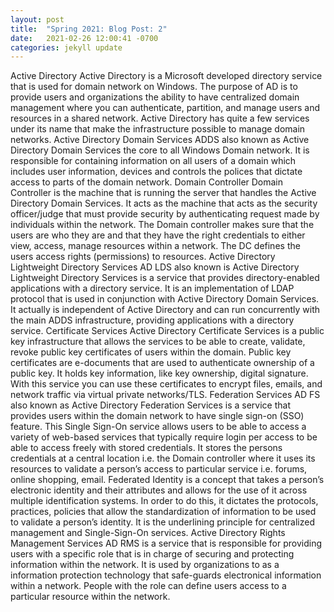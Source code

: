 ```yaml
---
layout: post
title:  "Spring 2021: Blog Post: 2"
date:   2021-02-26 12:00:41 -0700
categories: jekyll update
---
```

Active Directory
Active Directory is a Microsoft developed directory service that is used for domain network on Windows. The purpose of AD is to provide users and organizations the ability to have centralized domain management where you can authenticate, partition, and manage users and resources in a shared network. Active Directory has quite a few services under its name that make the infrastructure possible to manage domain networks.
Active Directory Domain Services 
ADDS also known as Active Directory Domain Services the core to all Windows Domain network. It is responsible for containing information on all users of a domain which includes user information, devices and controls the polices that dictate access to parts of the domain network. 
Domain Controller
Domain Controller is the machine that is running the server that handles the Active Directory Domain Services. It acts as the machine that acts as the security officer/judge that must provide security by authenticating request made by individuals within the network. The Domain controller makes sure that the users are who they are and that they have the right credentials to either view, access, manage resources within a network. The DC defines the users access rights (permissions) to resources.
Active Directory Lightweight Directory Services
AD LDS also known is Active Directory Lightweight Directory Services is a service that provides directory-enabled applications with a directory service. It is an implementation of LDAP protocol that is used in conjunction with Active Directory Domain Services. It actually is independent of Active Directory and can run concurrently with the main ADDS infrastructure, providing applications with a directory service.
Certificate Services
Active Directory Certificate Services is a public key infrastructure that allows the services to be able to create, validate, revoke public key certificates of users within the domain. Public key certificates are e-documents that are used to authenticate ownership of a public key. It holds key information, like key ownership, digital signature. With this service you can use these certificates to encrypt files, emails, and network traffic via virtual private networks/TLS.
Federation Services
AD FS also known as Active Directory Federation Services is a service that provides users within the domain network to have single sign-on (SSO) feature. This Single Sign-On service allows users to be able to access a variety of web-based services that typically require login per access to be able to access freely with stored credentials. It stores the persons credentials at a central location i.e. the Domain controller where it uses its resources to validate a person’s access to particular service i.e. forums, online shopping, email. Federated Identity is a concept that takes a person’s electronic identity and their attributes and allows for the use of it across multiple identification systems. In order to do this, it dictates the protocols, practices, policies that allow the standardization of information to be used to validate a person’s identity. It is the underlining principle for centralized management and Single-Sign-On services.
Active Directory Rights Management Services
AD RMS is a service that is responsible for providing users with a specific role that is in charge of securing and protecting information within the network. It is used by organizations to as a information protection technology that safe-guards electronical information within a network. People with the role can define users access to a particular resource within the network.
